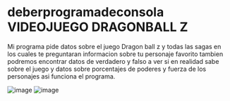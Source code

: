 # deberprogramadeconsola VIDEOJUEGO DRAGONBALL Z
Mi programa pide datos sobre el juego Dragon ball z y todas las sagas en los cuales te preguntaran informacion sobre tu personaje favorito tambien podremos encontrar datos de verdadero y falso a ver si en realidad sabe sobre el juego y datos sobre porcentajes de poderes y fuerza de los personajes asi funciona el programa.


![image](https://user-images.githubusercontent.com/71235571/122792884-2c8cbd80-d280-11eb-8663-4b436e3a140d.png)
![image](https://user-images.githubusercontent.com/71235571/122792959-462e0500-d280-11eb-9c1c-d6884ff4f239.png)










